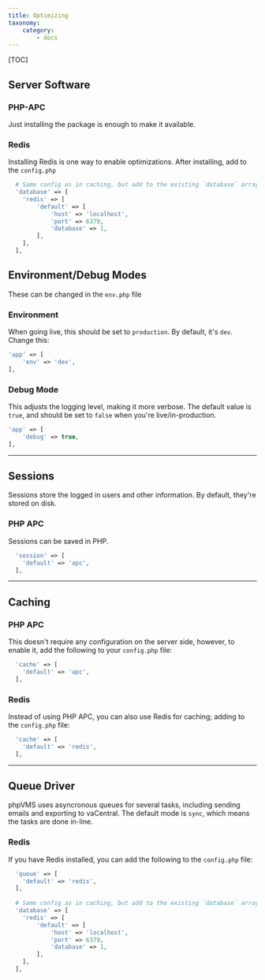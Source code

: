 ```yaml
---
title: Optimizing
taxonomy:
    category:
        - docs
---
```


[TOC]

## Server Software

### PHP-APC

Just installing the package is enough to make it available.

### Redis

Installing Redis is one way to enable optimizations. After installing, add to the `config.php`

```php
  # Same config as in caching, but add to the existing `database` array in the `config.php` file:
  'database' => [
    'redis' => [
        'default' => [
            'host' => 'localhost',
            'port' => 6379,
            'database' => 1,
        ],
    ],
  ],
```

## Environment/Debug Modes

These can be changed in the `env.php` file

### Environment

When going live, this should be set to `production`. By default, it's `dev`. Change this:

```php
'app' => [
    'env' => 'dev',
],
```

### Debug Mode

This adjusts the logging level, making it more verbose. The default value is `true`, and should be set to `false` when you're live/in-production.

```php
'app' => [
    'debug' => true,
],
```

***

## Sessions

Sessions store the logged in users and other information. By default, they're stored on disk.

### PHP APC

Sessions can be saved in PHP.

```php
  'session' => [
    'default' => 'apc',
  ],
```

***

## Caching

### PHP APC

This doesn't require any configuration on the server side, however, to enable it, add the following to your `config.php` file:

```php
  'cache' => [
    'default' => 'apc',
  ],
```

### Redis

Instead of using PHP APC, you can also use Redis for caching; adding to the `config.php` file:

```php
  'cache' => [
    'default' => 'redis',
  ],
```

***

## Queue Driver

phpVMS uses asyncronous queues for several tasks, including sending emails and exporting to vaCentral. The default mode is `sync`, which means the tasks are done in-line. 

### Redis

If you have Redis installed, you can add the following to the `config.php` file:

```php
  'queue' => [
    'default' => 'redis',
  ],
  
  # Same config as in caching, but add to the existing `database` array in the `config.php` file:
  'database' => [
    'redis' => [
        'default' => [
            'host' => 'localhost',
            'port' => 6379,
            'database' => 1,
        ],
    ],
  ],
```





